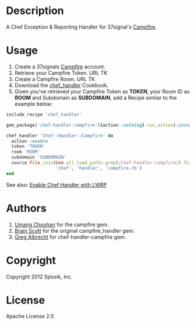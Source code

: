 Description
===========

A Chef Exception & Reporting Handler for 37signal's 
[Campfire](http://www.campfirenow.com).

Usage
=====

1. Create a 37signals [Campfire](http://www.campfirenow.com) account.
2. Retrieve your Campfire Token. URL TK
3. Create a Campfire Room. URL TK
4. Download the [chef_handler](http://community.opscode.com/cookbooks/chef_handler)
Cookbook.
5. Given you've retrieved your Campfire Token as **TOKEN**, your Room ID as 
**ROOM** and Subdomain as **SUBDOMAIN**, add a Recipe similar to the example 
below:

```ruby
include_recipe 'chef_handler'

gem_package('chef-handler-campfire'){action :nothing}.run_action(:install)

chef_handler 'Chef::Handler::Campfire' do
  action :enable
  token 'TOKEN'
  room 'ROOM'
  subdomain 'SUBDOMAIN'
  source File.join(Gem.all_load_paths.grep(/chef-handler-campfire/).first,
                   'chef', 'handler', 'campfire.rb')
end
```

See also: [Enable Chef Handler with LWRP](http://wiki.opscode.com/display/chef/Distributing+Chef+Handlers#DistributingChefHandlers-EnabletheChefHandlerwiththe%7B%7Bchefhandler%7D%7DLWRP)


Authors
============
1. [Umang Chouhan](https://github.com/uchouhan) for the campfire gem.
2. [Brain Scott](https://github.com/bscott) for the original campfire_handler gem.
3. [Greg Albrecht](https://github.com/ampledata) for chef-handler-campfire gem.


Copyright
=========
Copyright 2012 Splunk, Inc.


License
=======
Apache License 2.0
